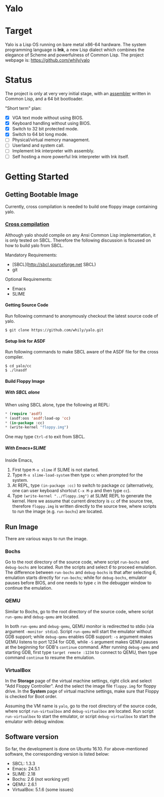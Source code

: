 Yalo
====

# Target

Yalo is a Lisp OS running on bare metal x86-64 hardware. The system
programming language is **Ink**, a new Lisp dialect which combines the
elegance of Scheme and powerfulness of Common Lisp. The project webpage
is: <https://github.com/whily/yalo>

# Status

The project is only at very very initial stage, with an
[assembler](https://github.com/whily/yalo/blob/master/doc/AssemblyX64.md)
written in Common Lisp, and a 64 bit bootloader.

"Short term" plan:

- [x] VGA text mode without using BIOS.
- [x] Keyboard handling without using BIOS.
- [x] Switch to 32 bit protected mode.
- [x] Switch to 64 bit long mode.
- [ ] Physical/virtual memory management.
- [ ] Userland and system call.
- [ ] Implement Ink interpreter with assembly.
- [ ] Self hosting a more powerful Ink interpreter with Ink itself.

# Getting Started

## Getting Bootable Image

Currently, cross compilation is needed to build one floppy image
containing yalo.

### [Cross compilation](https://github.com/whily/yalo/blob/master/doc/CrossCompilation.md)

Although yalo should compile on any Ansi Common Lisp implementation,
it is only tested on SBCL. Therefore the following discussion is
focused on how to build yalo from SBCL.

Mandatory Requirements:
* [SBCL](http://sbcl.sourceforge.net SBCL)
* git

Optional Requirements:
* Emacs
* SLIME

#### Getting Source Code

Run following command to anonymously checkout the latest source code
of yalo.

```shell
$ git clone https://github.com/whily/yalo.git
```

#### Setup link for ASDF

Run following commands to make SBCL aware of the ASDF file for the
cross compiler.

```shell
$ cd yalo/cc
$ ./lnasdf
```

#### Build Floppy Image

##### With SBCL alone

When using SBCL alone, type the following at REPL:

```lisp
* (require 'asdf)
* (asdf:oos 'asdf:load-op 'cc)
* (in-package :cc)
* (write-kernel "floppy.img")
```

One may type `Ctrl-d` to exit from SBCL.

##### With Emacs+SLIME

Inside Emacs,

1. First type `M-x slime` if SLIME is not started.
2. Type `M-x slime-load-system` then type `cc` when prompted for the
   system.
3. At REPL, type `(in-package :cc)` to switch to package *cc*
   (alternatively, one can user keyboard shortcut `C-x M-p` and then type `cc`).
4. Type `(write-kernel "../floppy.img")` at SLIME REPL to generate the kernel.
   Here we assume that current directory is `cc` of the source tree, therefore
   `floppy.img` is written directly to the source tree, where scripts to run the
   image (e.g. `run-bochs`) are located.

## Run Image

There are various ways to run the image.

### Bochs

Go to the root directory of the source code, where script `run-bochs`
and `debug-bochs` are located. Run the scripts and select *6* to
proceed emulation. The difference between `run-bochs` and
`debug-bochs` is that after selecting *6*, emulation starts directly
for `run-bochs`; while for `debug-bochs`, emulator pauses before BIOS,
and one needs to type `c` in the debugger window to continue the
emulation.

### QEMU

Similar to Bochs, go to the root directory of the source code, where
script `run-qemu` and `debug-qemu` are located.

In both `run-qemu` and `debug-qemu`, QEMU monitor is redirectted to
stdio (via argument `-monitor stdio`). Script `run-qemu` will start
the emulator without GDB support; while `debug-qemu` enables GDB
support: `-s` argument makes QEMU listens to port 1234 for GDB, while
`-S` argument makes QEMU pauses at the beginning for GDB's `continue`
command. After running `debug-qemu` and starting GDB, first type
`target remote :1234` to connect to QEMU, then type command `continue`
to resume the emulation.

### VirtualBox

In the **Storage** page of the virtual machine settings, right click
and select "Add Floppy Controller". And the select the image file
`floppy.img` for floppy drive. In the **System** page of virtual
machine settings, make sure that Floppy is checked for Boot order.

Assuming the VM name is `yalo`, go to the root directory of the source
code, where script `run-virtualbox` and `debug-virtualbox` are
located. Run script `run-virtualbox` to start the emulator, or script
`debug-virtualbox` to start the emulator with debug window.

## Software version

So far, the development is done on Ubuntu 16.10. For above-mentioned
software, the corresponding version is listed below:

* SBCL: 1.3.3
* Emacs: 24.5.1
* SLIME: 2.18
* Bochs: 2.6 (not working yet)
* QEMU: 2.6.1
* VirtualBox: 5.1.6 (some issues)
